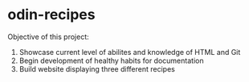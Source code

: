 # odin-recipes

Objective of this project:

1. Showcase current level of abilites and knowledge of HTML and Git 
2. Begin development of healthy habits for documentation
3. Build website displaying three different recipes
